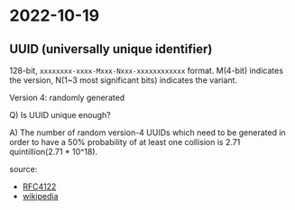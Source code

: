 # 2022-10-19
## UUID (universally unique identifier)
128-bit, `xxxxxxxx-xxxx-Mxxx-Nxxx-xxxxxxxxxxxx` format.
M(4-bit) indicates the version, N(1~3 most significant bits) indicates the variant.

Version 4: randomly generated

Q) Is UUID unique enough?

A) The number of random version-4 UUIDs which need to be generated in order to have a 50% probability of at least one collision is 2.71 quintillion(2.71 * 10^18).

source:
- [RFC4122](https://datatracker.ietf.org/doc/html/rfc4122.html)
- [wikipedia](https://en.wikipedia.org/wiki/Universally_unique_identifier)
